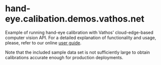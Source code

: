# hand-eye.calibation.demos.vathos.net

Example of running hand-eye calibration with Vathos' cloud-edge-based computer vision API. For a detailed explanation of functionality and usage, please, refer to our online [user guide](https://docs.vathos.net/guides/handeye.html).

Note that the included sample data set is not sufficiently large to obtain calibrations accurate enough for production deployments.